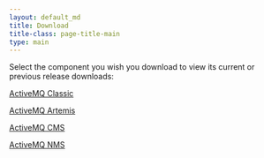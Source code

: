 ```yaml
---
layout: default_md
title: Download
title-class: page-title-main
type: main
---
```


Select the component you wish you download to view its current or previous release downloads:

[ActiveMQ Classic](components/classic/download)

[ActiveMQ Artemis](components/artemis/download)

[ActiveMQ CMS](components/cms/download)

[ActiveMQ NMS](components/nms/download)

